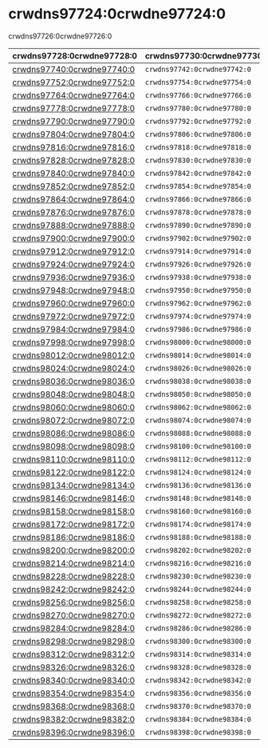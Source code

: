 # crwdns97724:0crwdne97724:0

<p class="description">crwdns97726:0crwdne97726:0</p>

| crwdns97728:0crwdne97728:0                               | crwdns97730:0crwdne97730:0   | crwdns97732:0crwdne97732:0                                                     | crwdns97734:0crwdne97734:0   | crwdns97736:0crwdne97736:0                                 |
|:-------------------------------------------------------- |:---------------------------- |:------------------------------------------------------------------------------ |:---------------------------- |:---------------------------------------------------------- |
| [crwdns97740:0crwdne97740:0](crwdns97738:0crwdne97738:0) | `crwdns97742:0crwdne97742:0` | `crwdns97744:0crwdne97744:0`                                                   | `crwdns97746:0crwdne97746:0` | `crwdns97748:0crwdne97748:0`                               |
| [crwdns97752:0crwdne97752:0](crwdns97750:0crwdne97750:0) | `crwdns97754:0crwdne97754:0` | `crwdns97756:0crwdne97756:0`                                                   | `crwdns97758:0crwdne97758:0` | `crwdns97760:0crwdne97760:0`                               |
| [crwdns97764:0crwdne97764:0](crwdns97762:0crwdne97762:0) | `crwdns97766:0crwdne97766:0` | `crwdns97768:0crwdne97768:0`                                                   | `crwdns97770:0crwdne97770:0` | [`crwdns97774:0crwdne97774:0`](crwdns97772:0crwdne97772:0) |
| [crwdns97778:0crwdne97778:0](crwdns97776:0crwdne97776:0) | `crwdns97780:0crwdne97780:0` | `crwdns97782:0crwdne97782:0`                                                   | `crwdns97784:0crwdne97784:0` | `crwdns97786:0crwdne97786:0`                               |
| [crwdns97790:0crwdne97790:0](crwdns97788:0crwdne97788:0) | `crwdns97792:0crwdne97792:0` | `crwdns97794:0crwdne97794:0`                                                   | `crwdns97796:0crwdne97796:0` | [`crwdns97800:0crwdne97800:0`](crwdns97798:0crwdne97798:0) |
| [crwdns97804:0crwdne97804:0](crwdns97802:0crwdne97802:0) | `crwdns97806:0crwdne97806:0` | `crwdns97808:0crwdne97808:0`                                                   | `crwdns97810:0crwdne97810:0` | `crwdns97812:0crwdne97812:0`                               |
| [crwdns97816:0crwdne97816:0](crwdns97814:0crwdne97814:0) | `crwdns97818:0crwdne97818:0` | `crwdns97820:0crwdne97820:0`                                                   | `crwdns97822:0crwdne97822:0` | `crwdns97824:0crwdne97824:0`                               |
| [crwdns97828:0crwdne97828:0](crwdns97826:0crwdne97826:0) | `crwdns97830:0crwdne97830:0` | `crwdns97832:0crwdne97832:0`                                                   | `crwdns97834:0crwdne97834:0` | `crwdns97836:0crwdne97836:0`                               |
| [crwdns97840:0crwdne97840:0](crwdns97838:0crwdne97838:0) | `crwdns97842:0crwdne97842:0` | `crwdns97844:0crwdne97844:0`                                                   | `crwdns97846:0crwdne97846:0` | crwdns97848:0crwdne97848:0                                 |
| [crwdns97852:0crwdne97852:0](crwdns97850:0crwdne97850:0) | `crwdns97854:0crwdne97854:0` | `crwdns97856:0crwdne97856:0`                                                   | `crwdns97858:0crwdne97858:0` | crwdns97860:0crwdne97860:0                                 |
| [crwdns97864:0crwdne97864:0](crwdns97862:0crwdne97862:0) | `crwdns97866:0crwdne97866:0` | `crwdns97868:0crwdne97868:0`                                                   | `crwdns97870:0crwdne97870:0` | crwdns97872:0crwdne97872:0                                 |
| [crwdns97876:0crwdne97876:0](crwdns97874:0crwdne97874:0) | `crwdns97878:0crwdne97878:0` | `crwdns97880:0crwdne97880:0`                                                   | `crwdns97882:0crwdne97882:0` | crwdns97884:0crwdne97884:0                                 |
| [crwdns97888:0crwdne97888:0](crwdns97886:0crwdne97886:0) | `crwdns97890:0crwdne97890:0` | `crwdns97892:0crwdne97892:0`                                                   | `crwdns97894:0crwdne97894:0` | crwdns97896:0crwdne97896:0                                 |
| [crwdns97900:0crwdne97900:0](crwdns97898:0crwdne97898:0) | `crwdns97902:0crwdne97902:0` | `crwdns97904:0crwdne97904:0`                                                   | `crwdns97906:0crwdne97906:0` | crwdns97908:0crwdne97908:0                                 |
| [crwdns97912:0crwdne97912:0](crwdns97910:0crwdne97910:0) | `crwdns97914:0crwdne97914:0` | `crwdns97916:0crwdne97916:0`                                                   | `crwdns97918:0crwdne97918:0` | crwdns97920:0crwdne97920:0                                 |
| [crwdns97924:0crwdne97924:0](crwdns97922:0crwdne97922:0) | `crwdns97926:0crwdne97926:0` | `crwdns97928:0crwdne97928:0`                                                   | `crwdns97930:0crwdne97930:0` | crwdns97932:0crwdne97932:0                                 |
| [crwdns97936:0crwdne97936:0](crwdns97934:0crwdne97934:0) | `crwdns97938:0crwdne97938:0` | `crwdns97940:0crwdne97940:0`                                                   | `crwdns97942:0crwdne97942:0` | crwdns97944:0crwdne97944:0                                 |
| [crwdns97948:0crwdne97948:0](crwdns97946:0crwdne97946:0) | `crwdns97950:0crwdne97950:0` | `crwdns97952:0crwdne97952:0`                                                   | `crwdns97954:0crwdne97954:0` | crwdns97956:0crwdne97956:0                                 |
| [crwdns97960:0crwdne97960:0](crwdns97958:0crwdne97958:0) | `crwdns97962:0crwdne97962:0` | `crwdns97964:0crwdne97964:0`                                                   | `crwdns97966:0crwdne97966:0` | crwdns97968:0crwdne97968:0                                 |
| [crwdns97972:0crwdne97972:0](crwdns97970:0crwdne97970:0) | `crwdns97974:0crwdne97974:0` | `crwdns97976:0crwdne97976:0`                                                   | `crwdns97978:0crwdne97978:0` | crwdns97980:0crwdne97980:0                                 |
| [crwdns97984:0crwdne97984:0](crwdns97982:0crwdne97982:0) | `crwdns97986:0crwdne97986:0` | `crwdns97988:0crwdne97988:0`                                                   | `crwdns97990:0crwdne97990:0` | [`crwdns97994:0crwdne97994:0`](crwdns97992:0crwdne97992:0) |
| [crwdns97998:0crwdne97998:0](crwdns97996:0crwdne97996:0) | `crwdns98000:0crwdne98000:0` | `crwdns98002:0crwdne98002:0`                                                   | `crwdns98004:0crwdne98004:0` | [`crwdns98008:0crwdne98008:0`](crwdns98006:0crwdne98006:0) |
| [crwdns98012:0crwdne98012:0](crwdns98010:0crwdne98010:0) | `crwdns98014:0crwdne98014:0` | `crwdns98016:0crwdne98016:0`                                                   | `crwdns98018:0crwdne98018:0` | crwdns98020:0crwdne98020:0                                 |
| [crwdns98024:0crwdne98024:0](crwdns98022:0crwdne98022:0) | `crwdns98026:0crwdne98026:0` | `crwdns98028:0crwdne98028:0`                                                   | `crwdns98030:0crwdne98030:0` | crwdns98032:0crwdne98032:0                                 |
| [crwdns98036:0crwdne98036:0](crwdns98034:0crwdne98034:0) | `crwdns98038:0crwdne98038:0` | `crwdns98040:0crwdne98040:0`                                                   | `crwdns98042:0crwdne98042:0` | crwdns98044:0crwdne98044:0                                 |
| [crwdns98048:0crwdne98048:0](crwdns98046:0crwdne98046:0) | `crwdns98050:0crwdne98050:0` | `crwdns98052:0crwdne98052:0`                                                   | `crwdns98054:0crwdne98054:0` | crwdns98056:0crwdne98056:0                                 |
| [crwdns98060:0crwdne98060:0](crwdns98058:0crwdne98058:0) | `crwdns98062:0crwdne98062:0` | `crwdns98064:0crwdne98064:0`                                                   | `crwdns98066:0crwdne98066:0` | crwdns98068:0crwdne98068:0                                 |
| [crwdns98072:0crwdne98072:0](crwdns98070:0crwdne98070:0) | `crwdns98074:0crwdne98074:0` | `crwdns98076:0crwdne98076:0`                                                   | `crwdns98078:0crwdne98078:0` | [`crwdns98082:0crwdne98082:0`](crwdns98080:0crwdne98080:0) |
| [crwdns98086:0crwdne98086:0](crwdns98084:0crwdne98084:0) | `crwdns98088:0crwdne98088:0` | `crwdns98090:0crwdne98090:0`                                                   | `crwdns98092:0crwdne98092:0` | crwdns98094:0crwdne98094:0                                 |
| [crwdns98098:0crwdne98098:0](crwdns98096:0crwdne98096:0) | `crwdns98100:0crwdne98100:0` | `crwdns98102:0crwdne98102:0`                                                   | `crwdns98104:0crwdne98104:0` | crwdns98106:0crwdne98106:0                                 |
| [crwdns98110:0crwdne98110:0](crwdns98108:0crwdne98108:0) | `crwdns98112:0crwdne98112:0` | `crwdns98114:0crwdne98114:0`                                                   | `crwdns98116:0crwdne98116:0` | crwdns98118:0crwdne98118:0                                 |
| [crwdns98122:0crwdne98122:0](crwdns98120:0crwdne98120:0) | `crwdns98124:0crwdne98124:0` | `crwdns98126:0crwdne98126:0`                                                   | `crwdns98128:0crwdne98128:0` | crwdns98130:0crwdne98130:0                                 |
| [crwdns98134:0crwdne98134:0](crwdns98132:0crwdne98132:0) | `crwdns98136:0crwdne98136:0` | `crwdns98138:0crwdne98138:0`                                                   | `crwdns98140:0crwdne98140:0` | crwdns98142:0crwdne98142:0                                 |
| [crwdns98146:0crwdne98146:0](crwdns98144:0crwdne98144:0) | `crwdns98148:0crwdne98148:0` | `crwdns98150:0crwdne98150:0`                                                   | `crwdns98152:0crwdne98152:0` | crwdns98154:0crwdne98154:0                                 |
| [crwdns98158:0crwdne98158:0](crwdns98156:0crwdne98156:0) | `crwdns98160:0crwdne98160:0` | `dns98162:0crwdne98162:0ask_5dc72b45bafcf3.46939136crwdns98162:0crwdne98162:0` | `crwdns98164:0crwdne98164:0` | [`crwdns98168:0crwdne98168:0`](crwdns98166:0crwdne98166:0) |
| [crwdns98172:0crwdne98172:0](crwdns98170:0crwdne98170:0) | `crwdns98174:0crwdne98174:0` | `crwdns98176:0crwdne98176:0`                                                   | `crwdns98178:0crwdne98178:0` | [`crwdns98182:0crwdne98182:0`](crwdns98180:0crwdne98180:0) |
| [crwdns98186:0crwdne98186:0](crwdns98184:0crwdne98184:0) | `crwdns98188:0crwdne98188:0` | `crwdns98190:0crwdne98190:0`                                                   | `crwdns98192:0crwdne98192:0` | [`crwdns98196:0crwdne98196:0`](crwdns98194:0crwdne98194:0) |
| [crwdns98200:0crwdne98200:0](crwdns98198:0crwdne98198:0) | `crwdns98202:0crwdne98202:0` | `crwdns98204:0crwdne98204:0`                                                   | `crwdns98206:0crwdne98206:0` | [`crwdns98210:0crwdne98210:0`](crwdns98208:0crwdne98208:0) |
| [crwdns98214:0crwdne98214:0](crwdns98212:0crwdne98212:0) | `crwdns98216:0crwdne98216:0` | `crwdns98218:0crwdne98218:0`                                                   | `crwdns98220:0crwdne98220:0` | [`crwdns98224:0crwdne98224:0`](crwdns98222:0crwdne98222:0) |
| [crwdns98228:0crwdne98228:0](crwdns98226:0crwdne98226:0) | `crwdns98230:0crwdne98230:0` | `crwdns98232:0crwdne98232:0`                                                   | crwdns98234:0crwdne98234:0   | [`crwdns98238:0crwdne98238:0`](crwdns98236:0crwdne98236:0) |
| [crwdns98242:0crwdne98242:0](crwdns98240:0crwdne98240:0) | `crwdns98244:0crwdne98244:0` | `crwdns98246:0crwdne98246:0`                                                   | crwdns98248:0crwdne98248:0   | [`crwdns98252:0crwdne98252:0`](crwdns98250:0crwdne98250:0) |
| [crwdns98256:0crwdne98256:0](crwdns98254:0crwdne98254:0) | `crwdns98258:0crwdne98258:0` | `k_5dc72b45c97b72.30809048crwdns98260:0crwdne98260:0`                          | `crwdns98262:0crwdne98262:0` | [`crwdns98266:0crwdne98266:0`](crwdns98264:0crwdne98264:0) |
| [crwdns98270:0crwdne98270:0](crwdns98268:0crwdne98268:0) | `crwdns98272:0crwdne98272:0` | `crwdns98274:0crwdne98274:0`                                                   | `crwdns98276:0crwdne98276:0` | [`crwdns98280:0crwdne98280:0`](crwdns98278:0crwdne98278:0) |
| [crwdns98284:0crwdne98284:0](crwdns98282:0crwdne98282:0) | `crwdns98286:0crwdne98286:0` | `crwdns98288:0crwdne98288:0`                                                   | `crwdns98290:0crwdne98290:0` | [`crwdns98294:0crwdne98294:0`](crwdns98292:0crwdne98292:0) |
| [crwdns98298:0crwdne98298:0](crwdns98296:0crwdne98296:0) | `crwdns98300:0crwdne98300:0` | `crwdns98302:0crwdne98302:0`                                                   | `crwdns98304:0crwdne98304:0` | [`crwdns98308:0crwdne98308:0`](crwdns98306:0crwdne98306:0) |
| [crwdns98312:0crwdne98312:0](crwdns98310:0crwdne98310:0) | `crwdns98314:0crwdne98314:0` | `crwdns98316:0crwdne98316:0`                                                   | `crwdns98318:0crwdne98318:0` | [`crwdns98322:0crwdne98322:0`](crwdns98320:0crwdne98320:0) |
| [crwdns98326:0crwdne98326:0](crwdns98324:0crwdne98324:0) | `crwdns98328:0crwdne98328:0` | `crwdns98330:0crwdne98330:0`                                                   | crwdns98332:0crwdne98332:0   | [`crwdns98336:0crwdne98336:0`](crwdns98334:0crwdne98334:0) |
| [crwdns98340:0crwdne98340:0](crwdns98338:0crwdne98338:0) | `crwdns98342:0crwdne98342:0` | `crwdns98344:0crwdne98344:0`                                                   | crwdns98346:0crwdne98346:0   | [`crwdns98350:0crwdne98350:0`](crwdns98348:0crwdne98348:0) |
| [crwdns98354:0crwdne98354:0](crwdns98352:0crwdne98352:0) | `crwdns98356:0crwdne98356:0` | `crwdns98358:0crwdne98358:0`                                                   | `crwdns98360:0crwdne98360:0` | [`crwdns98364:0crwdne98364:0`](crwdns98362:0crwdne98362:0) |
| [crwdns98368:0crwdne98368:0](crwdns98366:0crwdne98366:0) | `crwdns98370:0crwdne98370:0` | `crwdns98372:0crwdne98372:0`                                                   | `crwdns98374:0crwdne98374:0` | [`crwdns98378:0crwdne98378:0`](crwdns98376:0crwdne98376:0) |
| [crwdns98382:0crwdne98382:0](crwdns98380:0crwdne98380:0) | `crwdns98384:0crwdne98384:0` | `crwdns98386:0crwdne98386:0`                                                   | `crwdns98388:0crwdne98388:0` | [`crwdns98392:0crwdne98392:0`](crwdns98390:0crwdne98390:0) |
| [crwdns98396:0crwdne98396:0](crwdns98394:0crwdne98394:0) | `crwdns98398:0crwdne98398:0` | `crwdns98400:0crwdne98400:0`                                                   | `crwdns98402:0crwdne98402:0` | crwdns98404:0crwdne98404:0                                 |